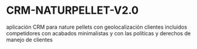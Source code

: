# CRM-NATURPELLET-V2.0
aplicación CRM para nature pellets con geolocalización clientes incluidos competidores con acabados minimalistas y con las políticas y derechos de manejo de clientes
